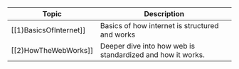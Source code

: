 
| Topic                  | Description                                                |
| ---------------------- | ---------------------------------------------------------- |
| [[1)BasicsOfInternet]] | Basics of how internet is structured and works             |
| [[2)HowTheWebWorks]]     | Deeper dive into how web is standardized and how it works. |
